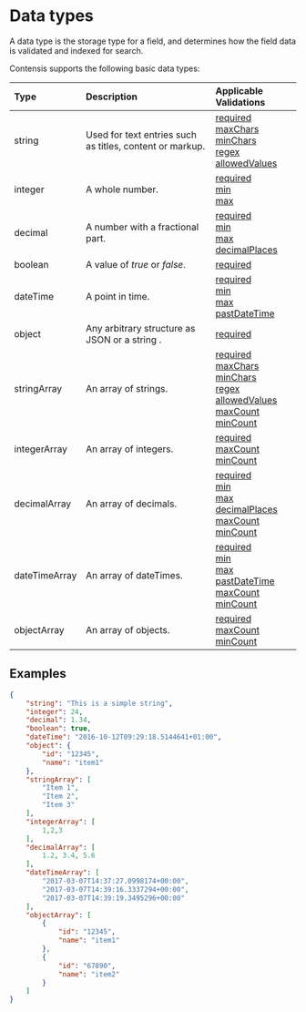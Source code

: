# Data types

A data type is the storage type for a field, and determines how the field data is validated and indexed for search.

Contensis supports the following basic data types:

| Type | Description | Applicable Validations |
| :--- | :---------- | :--------------------- |
| string | Used for text entries such as titles, content or markup. | [required](/key-concepts/validations.md#required)<br/> [maxChars](/key-concepts/validations.md#maxchars)<br/> [minChars](/key-concepts/validations.md#minchars)<br/> [regex](/key-concepts/validations.md#regex)<br/> [allowedValues](/key-concepts/validations.md#allowedvalues)<br/> |
| integer | A whole number. | [required](/key-concepts/validations.md#required)<br/> [min](/key-concepts/validations.md#min)<br/> [max](/key-concepts/validations.md#max)<br/> |
| decimal | A number with a fractional part. | [required](/key-concepts/validations.md#required)<br/> [min](/key-concepts/validations.md#min)<br/> [max](/key-concepts/validations.md#max)<br/> [decimalPlaces](/key-concepts/validations.md#decimalplaces)<br/> |
| boolean | A value of *true* or *false*. | [required](/key-concepts/validations.md#required)<br/> |
| dateTime | A point in time. | [required](/key-concepts/validations.md#required)<br/> [min](/key-concepts/validations.md#min)<br/> [max](/key-concepts/validations.md#max)<br/> [pastDateTime](/key-concepts/validations.md#pastdatetime)<br/> |
| object | Any arbitrary structure as JSON or a string .| [required](/key-concepts/validations.md#required)<br/> |
| stringArray | An array of strings. | [required](/key-concepts/validations.md#required)<br/> [maxChars](/key-concepts/validations.md#maxchars)<br/> [minChars](/key-concepts/validations.md#minchars)<br/> [regex](/key-concepts/validations.md#regex)<br/> [allowedValues](/key-concepts/validations.md#allowedvalues)<br/> [maxCount](/key-concepts/validations.md#maxcount)<br/> [minCount](/key-concepts/validations.md#mincount)<br/> |
| integerArray | An array of integers. | [required](/key-concepts/validations.md#required)<br/> [maxCount](/key-concepts/validations.md#maxcount)<br/> [minCount](/key-concepts/validations.md#mincount)<br/>  |
| decimalArray | An array of decimals. | [required](/key-concepts/validations.md#required)<br/> [min](/key-concepts/validations.md#min)<br/> [max](/key-concepts/validations.md#max)<br/> [decimalPlaces](/key-concepts/validations.md#decimalplaces)<br/> [maxCount](/key-concepts/validations.md#maxcount)<br/> [minCount](/key-concepts/validations.md#mincount)<br/> |
| dateTimeArray | An array of dateTimes. | [required](/key-concepts/validations.md#required)<br/> [min](/key-concepts/validations.md#min)<br/> [max](/key-concepts/validations.md#max)<br/> [pastDateTime](/key-concepts/validations.md#pastdatetime)<br/> [maxCount](/key-concepts/validations.md#maxcount)<br/> [minCount](/key-concepts/validations.md#mincount)<br/>|
| objectArray | An array of objects. | [required](/key-concepts/validations.md#required)<br/> [maxCount](/key-concepts/validations.md#maxcount)<br/> [minCount](/key-concepts/validations.md#mincount)<br/> |


## Examples

```json
{
    "string": "This is a simple string",
    "integer": 24,
    "decimal": 1.34,
    "boolean": true,
    "dateTime": "2016-10-12T09:29:18.5144641+01:00",
    "object": {
        "id": "12345",
        "name": "item1"
    },
    "stringArray": [
        "Item 1",
        "Item 2",
        "Item 3"
    ],
    "integerArray": [
        1,2,3
    ],
    "decimalArray": [
        1.2, 3.4, 5.6
    ],
    "dateTimeArray": [
        "2017-03-07T14:37:27.0998174+00:00",
        "2017-03-07T14:39:16.3337294+00:00",
        "2017-03-07T14:39:19.3495296+00:00"
    ],
    "objectArray": [
        {
            "id": "12345",
            "name": "item1"
        },
        {
            "id": "67890",
            "name": "item2"
        }
    ]
}
```
